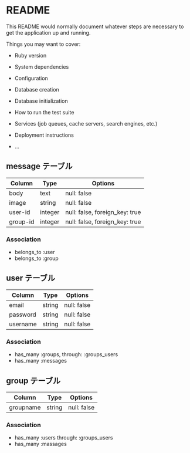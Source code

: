 # README

This README would normally document whatever steps are necessary to get the
application up and running.

Things you may want to cover:

* Ruby version

* System dependencies

* Configuration

* Database creation

* Database initialization

* How to run the test suite

* Services (job queues, cache servers, search engines, etc.)

* Deployment instructions

* ...

## message テーブル
|Column|Type|Options|
|------|----|-------|
|body|text|null: false|
|image|string|null: false|
|user-id|integer|null: false, foreign_key: true|
|group-id|integer|null: false, foreign_key: true|
### Association
- belongs_to :user
- belongs_to :group

## user テーブル
|Column|Type|Options|
|------|----|-------|
|email|string|null: false|
|password|string|null: false|
|username|string|null: false|

### Association
- has_many :groups, through: :groups_users
- has_many :messages

## group テーブル
|Column|Type|Options|
|------|----|-------|
|groupname|string|null: false|

### Association
- has_many :users through: :groups_users
- has_many :massages


